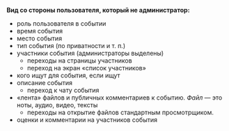 **Вид со стороны пользователя, который не администратор:**
* роль пользователя в событии
* время события
* место события
* тип события (по приватности и т. п.)
* участники события (администраторы выделены)
  - переходы на страницы участников
  - переход на экран «список участников»
* кого ищут для события, если ищут
* описание события
  - переход к чату события
* «лента» файлов и публичных комментариев к событию. *Файл* — это ноты, аудио, видео, тексты
  - переходы на открытие файлов стандартным просмотрщиком.
* оценки и комментарии на участников события
